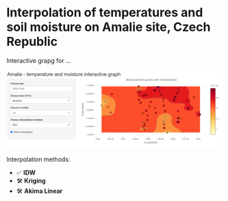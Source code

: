 # Interpolation of temperatures and soil moisture on Amalie site, Czech Republic

Interactive grapg for ...

![iterpol-app-view](img/iterpol-app-view.png)

Interpolation methods:

- ✅ **IDW**
- 🛠️ **Kriging**
- 🛠️ **Akima Linear**
